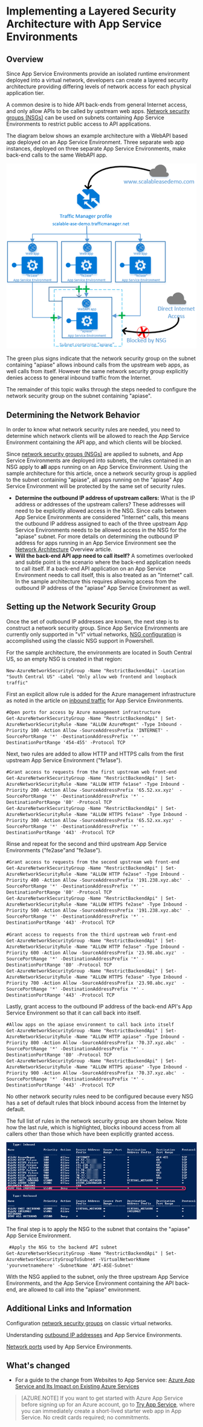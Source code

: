 <properties 
    pageTitle="Layered Security Architecture with App Service Environments" 
    description="Implementing a layered security architecture with App Service Environments." 
    services="app-service" 
    documentationCenter="" 
    authors="stefsch" 
    manager="wpickett" 
    editor=""/>

<tags 
    ms.service="app-service" 
    ms.workload="na" 
    ms.tgt_pltfrm="na" 
    ms.devlang="na" 
    ms.topic="article" 
    ms.date="01/05/2016" 
    ms.author="stefsch"/>    

# Implementing a Layered Security Architecture with App Service Environments
## Overview
Since App Service Environments provide an isolated runtime environment deployed into a virtual network, developers can create a layered security architecture providing differing levels of network access for each physical application tier.

A common desire is to hide API back-ends from general Internet access, and only allow APIs to be called by upstream web apps.  [Network security groups (NSGs)](https://azure.microsoft.com/documentation/articles/virtual-networks-nsg/) can be used on subnets containing App Service Environments to restrict public access to API applications.

The diagram below shows an example architecture with a WebAPI based app deployed on an App Service Environment.  Three separate web app instances, deployed on three separate App Service Environments, make back-end calls to the same WebAPI app.

![Conceptual Architecture][ConceptualArchitecture] 

The green plus signs indicate that the network security group on the subnet containing "apiase" allows inbound calls from the upstream web apps, as well calls from itself.  However the same network security group explicitly denies access to general inbound traffic from the Internet. 

The remainder of this topic walks through the steps needed to configure the network security group on the subnet containing "apiase".

## Determining the Network Behavior
In order to know what network security rules are needed, you need to determine which network clients will be allowed to reach the App Service Environment containing the API app, and which clients will be blocked.

Since [network security groups (NSGs)](https://azure.microsoft.com/documentation/articles/virtual-networks-nsg/) are applied to subnets, and App Service Environments are deployed into subnets, the rules contained in an NSG apply to **all** apps running on an App Service Environment.  Using the sample architecture for this article, once a network security group is applied to the subnet containing "apiase", all apps running on the "apiase" App Service Environment will be protected by the same set of security rules. 

* **Determine the outbound IP address of upstream callers:**  What is the IP address or addresses of the upstream callers?  These addresses will need to be explicitly allowed access in the NSG.  Since calls between App Service Environments are considered "Internet" calls, this means the outbound IP address assigned to each of the three upstream App Service Environments needs to be allowed access in the NSG for the "apiase" subnet.   For more details on determining the outbound IP address for apps running in an App Service Environment see the [Network Architecture](https://azure.microsoft.com/documentation/articles/app-service-app-service-environment-network-architecture-overview/) Overview article.
* **Will the back-end API app need to call itself?**  A sometimes overlooked and subtle point is the scenario where the back-end application needs to call itself.  If a back-end API application on an App Service Environment needs to call itself, this is also treated as an "Internet" call.  In the sample architecture this requires allowing access from the outbound IP address of the "apiase" App Service Environment as well.

## Setting up the Network Security Group
Once the set of outbound IP addresses are known, the next step is to construct a network security group.  Since App Service Environments are currently only supported in "v1" virtual networks, [NSG configuration](https://azure.microsoft.com/documentation/articles/virtual-networks-create-nsg-classic-ps/) is accomplished using the classic NSG support in Powershell.

For the sample architecture, the environments are located in South Central US, so an empty NSG is created in that region:

    New-AzureNetworkSecurityGroup -Name "RestrictBackendApi" -Location "South Central US" -Label "Only allow web frontend and loopback traffic"

First an explicit allow rule is added for the Azure management infrastructure as noted in the article on [inbound traffic](https://azure.microsoft.com/en-us/documentation/articles/app-service-app-service-environment-control-inbound-traffic/) for App Service Environments.

    #Open ports for access by Azure management infrastructure
    Get-AzureNetworkSecurityGroup -Name "RestrictBackendApi" | Set-AzureNetworkSecurityRule -Name "ALLOW AzureMngmt" -Type Inbound -Priority 100 -Action Allow -SourceAddressPrefix 'INTERNET' -SourcePortRange '*' -DestinationAddressPrefix '*' -DestinationPortRange '454-455' -Protocol TCP

Next, two rules are added to allow HTTP and HTTPS calls from the first upstream App Service Environment ("fe1ase").

    #Grant access to requests from the first upstream web front-end
    Get-AzureNetworkSecurityGroup -Name "RestrictBackendApi" | Set-AzureNetworkSecurityRule -Name "ALLOW HTTP fe1ase" -Type Inbound -Priority 200 -Action Allow -SourceAddressPrefix '65.52.xx.xyz'  -SourcePortRange '*' -DestinationAddressPrefix '*' -DestinationPortRange '80' -Protocol TCP
    Get-AzureNetworkSecurityGroup -Name "RestrictBackendApi" | Set-AzureNetworkSecurityRule -Name "ALLOW HTTPS fe1ase" -Type Inbound -Priority 300 -Action Allow -SourceAddressPrefix '65.52.xx.xyz'  -SourcePortRange '*' -DestinationAddressPrefix '*' -DestinationPortRange '443' -Protocol TCP

Rinse and repeat for the second and third upstream App Service Environments ("fe2ase"and "fe3ase").

    #Grant access to requests from the second upstream web front-end
    Get-AzureNetworkSecurityGroup -Name "RestrictBackendApi" | Set-AzureNetworkSecurityRule -Name "ALLOW HTTP fe2ase" -Type Inbound -Priority 400 -Action Allow -SourceAddressPrefix '191.238.xyz.abc'  -SourcePortRange '*' -DestinationAddressPrefix '*' -DestinationPortRange '80' -Protocol TCP
    Get-AzureNetworkSecurityGroup -Name "RestrictBackendApi" | Set-AzureNetworkSecurityRule -Name "ALLOW HTTPS fe2ase" -Type Inbound -Priority 500 -Action Allow -SourceAddressPrefix '191.238.xyz.abc'  -SourcePortRange '*' -DestinationAddressPrefix '*' -DestinationPortRange '443' -Protocol TCP

    #Grant access to requests from the third upstream web front-end
    Get-AzureNetworkSecurityGroup -Name "RestrictBackendApi" | Set-AzureNetworkSecurityRule -Name "ALLOW HTTP fe3ase" -Type Inbound -Priority 600 -Action Allow -SourceAddressPrefix '23.98.abc.xyz'  -SourcePortRange '*' -DestinationAddressPrefix '*' -DestinationPortRange '80' -Protocol TCP
    Get-AzureNetworkSecurityGroup -Name "RestrictBackendApi" | Set-AzureNetworkSecurityRule -Name "ALLOW HTTPS fe3ase" -Type Inbound -Priority 700 -Action Allow -SourceAddressPrefix '23.98.abc.xyz'  -SourcePortRange '*' -DestinationAddressPrefix '*' -DestinationPortRange '443' -Protocol TCP

Lastly, grant access to the outbound IP address of the back-end API's App Service Environment so that it can call back into itself.

    #Allow apps on the apiase environment to call back into itself
    Get-AzureNetworkSecurityGroup -Name "RestrictBackendApi" | Set-AzureNetworkSecurityRule -Name "ALLOW HTTP apiase" -Type Inbound -Priority 800 -Action Allow -SourceAddressPrefix '70.37.xyz.abc'  -SourcePortRange '*' -DestinationAddressPrefix '*' -DestinationPortRange '80' -Protocol TCP
    Get-AzureNetworkSecurityGroup -Name "RestrictBackendApi" | Set-AzureNetworkSecurityRule -Name "ALLOW HTTPS apiase" -Type Inbound -Priority 900 -Action Allow -SourceAddressPrefix '70.37.xyz.abc'  -SourcePortRange '*' -DestinationAddressPrefix '*' -DestinationPortRange '443' -Protocol TCP

No other network security rules need to be configured because every NSG has a set of default rules that block inbound access from the Internet by default.

The full list of rules in the network security group are shown below.  Note how the last rule, which is highlighted, blocks inbound access from all callers other than those which have been explicitly granted access.

![NSG Configuration][NSGConfiguration] 

The final step is to apply the NSG to the subnet that contains the "apiase" App Service Environment.  

     #Apply the NSG to the backend API subnet
    Get-AzureNetworkSecurityGroup -Name "RestrictBackendApi" | Set-AzureNetworkSecurityGroupToSubnet -VirtualNetworkName 'yourvnetnamehere' -SubnetName 'API-ASE-Subnet'

With the NSG applied to the subnet, only the three upstream App Service Environments, and the App Service Environment containing the API back-end, are allowed to call into the "apiase" environment.

## Additional Links and Information
Configuration [network security groups](https://azure.microsoft.com/documentation/articles/virtual-networks-create-nsg-classic-ps/) on classic virtual networks. 

Understanding [outbound IP addresses](https://azure.microsoft.com/documentation/articles/app-service-app-service-environment-network-architecture-overview/) and App Service Environments.

[Network ports](https://azure.microsoft.com/en-us/documentation/articles/app-service-app-service-environment-control-inbound-traffic/) used by App Service Environments.

## What's changed
* For a guide to the change from Websites to App Service see: [Azure App Service and Its Impact on Existing Azure Services](http://go.microsoft.com/fwlink/?LinkId=529714)


>[AZURE.NOTE] If you want to get started with Azure App Service before signing up for an Azure account, go to [Try App Service](http://go.microsoft.com/fwlink/?LinkId=523751), where you can immediately create a short-lived starter web app in App Service. No credit cards required; no commitments.


<!-- LINKS -->

[NetworkSecurityGroups]: https://azure.microsoft.com/documentation/articles/virtual-networks-nsg/
[NetworkArchitecture]:  https://azure.microsoft.com/documentation/articles/app-service-app-service-environment-network-architecture-overview/
[NetworkSecurityGroupsClassic]:  https://azure.microsoft.com/documentation/articles/virtual-networks-create-nsg-classic-ps/
[InboundTraffic]:  https://azure.microsoft.com/en-us/documentation/articles/app-service-app-service-environment-control-inbound-traffic/

<!-- IMAGES -->

[ConceptualArchitecture]: ./media/app-service-app-service-environment-layered-security/ConceptualArchitecture-1.png
[NSGConfiguration]:  ./media/app-service-app-service-environment-layered-security/NSGConfiguration-1.png

